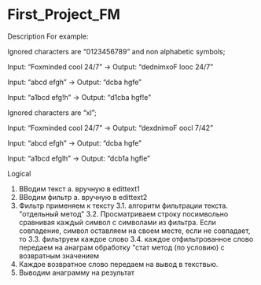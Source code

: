 # First_Project_FM

Description
For example:

Ignored characters are “0123456789” and non alphabetic symbols;

Input: “Foxminded cool 24/7” -> Output: “dednimxoF looc 24/7”

Input: “abcd efgh” -> Output: “dcba hgfe”

Input: “a1bcd efg!h” -> Output: “d1cba hgf!e”


Ignored characters are “xl”;

Input: “Foxminded cool 24/7” -> Output: “dexdnimoF oocl 7/42”

Input: “abcd efgh” -> Output: “dcba hgfe”

Input: “a1bcd efglh” -> Output: “dcb1a hgfle”


Logical

1. ВВодим текст
	а. вручную в edittext1
2. ВВодим фильтр
	а. вручную в edittext2
3. Фильтр применяем к тексту
	3.1. алгоритм фильтрации текста. "отдельный метод"
	3.2. Просматриваем строку посимвольно сравнивая каждый символ с символами из фильтра. Если совпадение, символ оставляем на
	своем месте, если не совпадает, то 
	3.3. фильтруем каждое слово
	3.4. каждое отфильтрованное слово передаем на анаграм обработку "стат метод (по условию) с возвратным значением
4. Каждое возвратное слово передаем на вывод в текствью. 
5. Выводим анаграмму на результат

